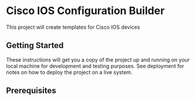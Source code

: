 # Cisco IOS Configuration Builder
This project will create templates for Cisco IOS devices

## Getting Started
These instructions will get you a copy of the project up and running on your local machine for development and testing purposes. See deployment for notes on how to deploy the project on a live system.

## Prerequisites
